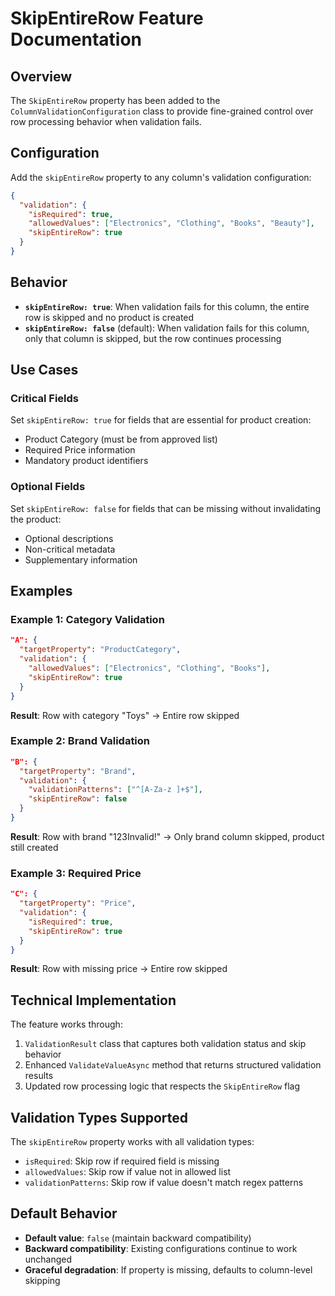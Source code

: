 # SkipEntireRow Feature Documentation

## Overview

The `SkipEntireRow` property has been added to the `ColumnValidationConfiguration` class to provide fine-grained control over row processing behavior when validation fails.

## Configuration

Add the `skipEntireRow` property to any column's validation configuration:

```json
{
  "validation": {
    "isRequired": true,
    "allowedValues": ["Electronics", "Clothing", "Books", "Beauty"],
    "skipEntireRow": true
  }
}
```

## Behavior

- **`skipEntireRow: true`**: When validation fails for this column, the entire row is skipped and no product is created
- **`skipEntireRow: false`** (default): When validation fails for this column, only that column is skipped, but the row continues processing

## Use Cases

### Critical Fields
Set `skipEntireRow: true` for fields that are essential for product creation:
- Product Category (must be from approved list)
- Required Price information
- Mandatory product identifiers

### Optional Fields  
Set `skipEntireRow: false` for fields that can be missing without invalidating the product:
- Optional descriptions
- Non-critical metadata
- Supplementary information

## Examples

### Example 1: Category Validation
```json
"A": {
  "targetProperty": "ProductCategory",
  "validation": {
    "allowedValues": ["Electronics", "Clothing", "Books"],
    "skipEntireRow": true
  }
}
```
**Result**: Row with category "Toys" → Entire row skipped

### Example 2: Brand Validation
```json
"B": {
  "targetProperty": "Brand", 
  "validation": {
    "validationPatterns": ["^[A-Za-z ]+$"],
    "skipEntireRow": false
  }
}
```
**Result**: Row with brand "123Invalid!" → Only brand column skipped, product still created

### Example 3: Required Price
```json
"C": {
  "targetProperty": "Price",
  "validation": {
    "isRequired": true,
    "skipEntireRow": true
  }
}
```
**Result**: Row with missing price → Entire row skipped

## Technical Implementation

The feature works through:
1. `ValidationResult` class that captures both validation status and skip behavior
2. Enhanced `ValidateValueAsync` method that returns structured validation results
3. Updated row processing logic that respects the `SkipEntireRow` flag

## Validation Types Supported

The `skipEntireRow` property works with all validation types:
- `isRequired`: Skip row if required field is missing
- `allowedValues`: Skip row if value not in allowed list  
- `validationPatterns`: Skip row if value doesn't match regex patterns

## Default Behavior

- **Default value**: `false` (maintain backward compatibility)
- **Backward compatibility**: Existing configurations continue to work unchanged
- **Graceful degradation**: If property is missing, defaults to column-level skipping
